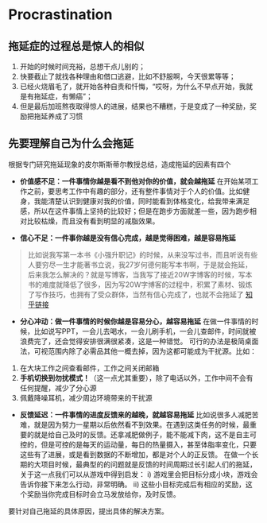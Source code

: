 # Procrastination

## 拖延症的过程总是惊人的相似
1. 开始的时候时间充裕，总想干点儿别的；
2. 快要截止了就找各种理由和借口逃避，比如不舒服啊，今天很累等等；
3. 已经火烧眉毛了，就开始各种自责和忏悔，“哎呀，为什么不早点开始，我就是有拖延症，有懒癌”；
4. 但是最后加班熬夜取得惊人的进展，结果也不糟糕，于是变成了一种奖励，奖励把拖延养成了习惯

## 先要理解自己为什么会拖延
根据专门研究拖延现象的皮尔斯斯蒂尔教授总结，造成拖延的因素有四个

- **价值感不足：一件事情你越是看不到他对你的价值，就会越拖延**
在开始某项工作之前，要思考工作中有趣的部分，还有整件事情对于个人的价值。比如健身，我能清楚认识到健康对我的价值，同时能看到体格变化，给我带来满足感，所以在这件事情上坚持的比较好；但是在跑步方面就差一些，因为跑步相对比较枯燥，而且没有看到明显的减脂效果。

- **信心不足：一件事你越是没有信心完成，越是觉得困难，越是容易拖延**
> 比如说我写第一本书《小强升职记》的时候，从来没写过书，而且听说有些人要穷尽一生才能著书立说，我27岁何德何能写本书啊，于是就会拖延，后来我怎么解决的？就是写博客，当我写了接近20W字博客的时候，写本书的难度就降低了很多，因为写20W字博客的过程中，积累了素材、锻炼了写作技巧，也拥有了受众群体，当然有信心完成了，也就不会拖延了
[知乎链接](https://www.zhihu.com/question/33453309/answer/383465770)

- **分心冲动：做一件事情的时候你越是容易分心，越容易拖延**
在做一件事情的时候，比如说写PPT，一会儿去喝水，一会儿刷手机，一会儿查邮件，时间就被浪费完了，还会觉得安排很满很紧凑，这是一种错觉。
可行的办法是极简桌面法，可视范围内除了必需品其他一概去掉，因为这都可能成为干扰源。比如：
1. 在大块工作之间查看邮件，工作之间关闭邮箱
2. **手机切换到勿扰模式！**（这一点尤其重要），除了电话以外，工作中间不会有任何提醒，减少了分心源
3. 佩戴降噪耳机，减少周边环境带来的干扰源

- **反馈延迟：一件事情的进度反馈来的越晚，就越容易拖延**
比如说很多人减肥苦难，就是因为努力一星期以后依然看不到效果。在遇到这类任务的时候，最重要的就是给自己及时的反馈。还拿减肥做例子，能不能减下肉，这不是自主可控的，但是可控的是每天的运动量，每日的热量摄入，甚至体脂率变化，只要这些有了进展，或是看到数据的不断增加，都是对个人的正反馈。
在做一个长期的大项目时候，最典型的的问题就是反馈的时间周期过长引起人们的拖延，关于这一点我们可以从游戏中得到启发：
i) 游戏里会把目标分成小块，游戏会告诉你接下来怎么行动，非常明确。
ii) 这些小目标完成后有相应的奖励，这个奖励当你完成目标时会立马发放给你，及时反馈。

要针对自己拖延的具体原因，提出具体的解决方案。

